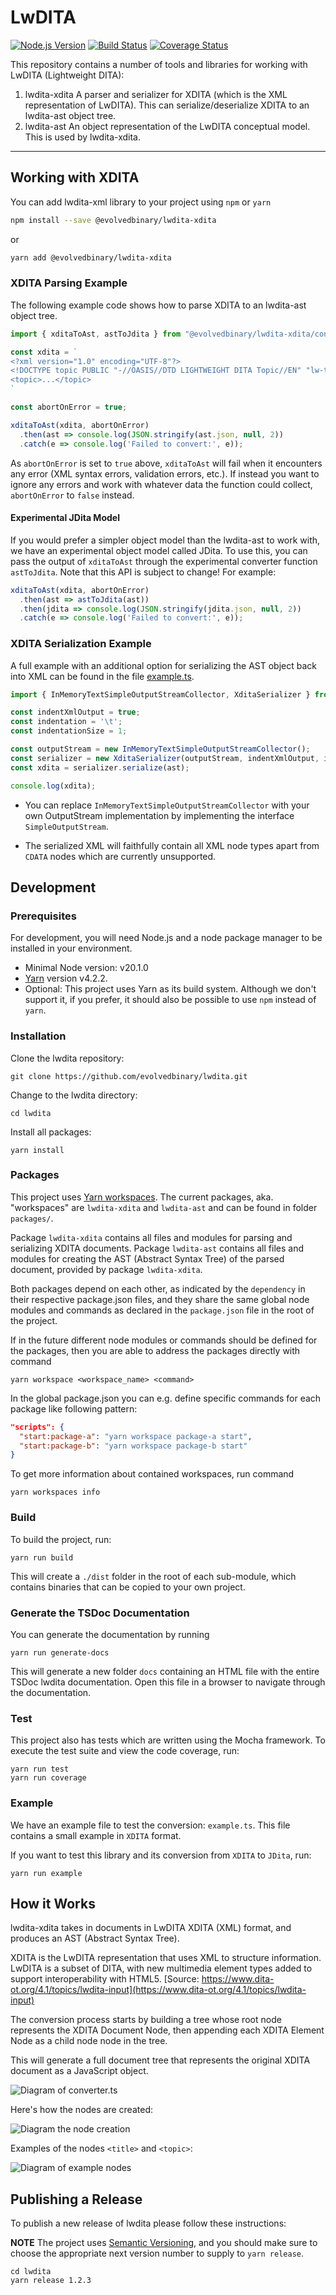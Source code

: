 # LwDITA

[![Node.js Version](https://img.shields.io/node/v-lts/lwdita)](https://nodejs.org)
[![Build Status](https://circleci.com/gh/evolvedbinary/lwdita.svg?style=svg)](https://circleci.com/gh/evolvedbinary/lwdita)
[![Coverage Status](https://coveralls.io/repos/github/evolvedbinary/lwdita/badge.svg?branch=main)](https://coveralls.io/github/evolvedbinary/lwdita?branch=main)

This repository contains a number of tools and libraries for working with LwDITA (Lightweight DITA):
1. lwdita-xdita
  A parser and serializer for XDITA (which is the XML representation of LwDITA). This can serialize/deserialize XDITA to an lwdita-ast object tree.
2. lwdita-ast
  An object representation of the LwDITA conceptual model. This is used by lwdita-xdita.

---

## Working with XDITA

You can add lwdita-xml library to your project using `npm` or `yarn`

```bash
npm install --save @evolvedbinary/lwdita-xdita
```

or

```bash
yarn add @evolvedbinary/lwdita-xdita
```

### XDITA Parsing Example

The following example code shows how to parse XDITA to an lwdita-ast object tree.

```javascript
import { xditaToAst, astToJdita } from "@evolvedbinary/lwdita-xdita/converter";

const xdita = `
<?xml version="1.0" encoding="UTF-8"?>
<!DOCTYPE topic PUBLIC "-//OASIS//DTD LIGHTWEIGHT DITA Topic//EN" "lw-topic.dtd">
<topic>...</topic>
`

const abortOnError = true;

xditaToAst(xdita, abortOnError)
  .then(ast => console.log(JSON.stringify(ast.json, null, 2))
  .catch(e => console.log('Failed to convert:', e));
```

As `abortOnError` is set to `true` above, `xditaToAst` will fail when it encounters any error (XML syntax errors, validation errors, etc.). If instead you want to ignore any errors and work with whatever data the function could collect, `abortOnError` to `false` instead.

#### Experimental JDita Model
If you would prefer a simpler object model than the lwdita-ast to work with, we have an experimental object model called JDita. To use this, you can pass the output of `xditaToAst` through the experimental converter function `astToJdita`. Note that this API is subject to change! For example:

```javascript
xditaToAst(xdita, abortOnError)
  .then(ast => astToJdita(ast))
  .then(jdita => console.log(JSON.stringify(jdita.json, null, 2))
  .catch(e => console.log('Failed to convert:', e));
```

### XDITA Serialization Example

A full example with an additional option for serializing the AST object back into XML can be found in the file [example.ts](packages/lwdita-xdita/example.ts).

```javascript
import { InMemoryTextSimpleOutputStreamCollector, XditaSerializer } from "@evolvedbinary/lwdita-xdita/xdita-serializer";

const indentXmlOutput = true;
const indentation = '\t';
const indentationSize = 1;

const outputStream = new InMemoryTextSimpleOutputStreamCollector();
const serializer = new XditaSerializer(outputStream, indentXmlOutput, indentation, indentationSize);
const xdita = serializer.serialize(ast);

console.log(xdita);
```

* You can replace `InMemoryTextSimpleOutputStreamCollector` with your own OutputStream implementation by implementing the interface `SimpleOutputStream`.

* The serialized XML will faithfully contain all XML node types apart from `CDATA` nodes which are currently unsupported.


## Development

### Prerequisites

For development, you will need Node.js and a node package manager to be installed in your environment.

* Minimal Node version: v20.1.0
* [Yarn](https://yarnpkg.com/) version v4.2.2.
* Optional: This project uses Yarn as its build system. Although we don't support it, if you prefer, it should also be possible to use `npm` instead of `yarn`.

### Installation

Clone the lwdita repository:

```shell
git clone https://github.com/evolvedbinary/lwdita.git
```

Change to the lwdita directory:

```shell
cd lwdita
```

Install all packages:

```shell
yarn install
```

### Packages

This project uses [Yarn workspaces](https://classic.yarnpkg.com/en/docs/workspaces).
The current packages, aka. "workspaces" are `lwdita-xdita` and `lwdita-ast` and can be found in folder `packages/`.

Package `lwdita-xdita` contains all files and modules for parsing and serializing XDITA documents.
Package `lwdita-ast` contains all files and modules for creating the AST (Abstract Syntax Tree) of the parsed document, provided by package `lwdita-xdita`.

Both packages depend on each other, as indicated by the `dependency` in their respective package.json files, and they share the same global node modules and commands as declared in the `package.json` file in the root of the project.

If in the future different node modules or commands should be defined for the packages, then you are able to address the packages directly with command

```shell
yarn workspace <workspace_name> <command>
```

In the global package.json you can e.g. define specific commands for each package like following pattern:

```json
"scripts": {
  "start:package-a": "yarn workspace package-a start",
  "start:package-b": "yarn workspace package-b start"
}
```

To get more information about contained workspaces, run command

```shell
yarn workspaces info
```

### Build

To build the project, run:

```shell
yarn run build
```

This will create a `./dist` folder in the root of each sub-module, which contains binaries that can be copied to your own project.

### Generate the TSDoc Documentation

You can generate the documentation by running

```shell
yarn run generate-docs
```

This will generate a new folder `docs` containing an HTML file with the entire TSDoc lwdita documentation.
Open this file in a browser to navigate through the documentation.

### Test

This project also has tests which are written using the Mocha framework.
To execute the test suite and view the code coverage, run:

```shell
yarn run test
yarn run coverage
```

### Example

We have an example file to test the conversion: `example.ts`.
This file contains a small example in `XDITA` format.

If you want to test this library and its conversion from `XDITA` to `JDita`, run:

```shell
yarn run example
```

## How it Works

lwdita-xdita takes in documents in LwDITA XDITA (XML) format, and produces an AST (Abstract Syntax Tree).

XDITA is the LwDITA representation that uses XML to structure information. LwDITA is a subset of DITA, with new multimedia element types added to support interoperability with HTML5.
[Source: https://www.dita-ot.org/4.1/topics/lwdita-input](https://www.dita-ot.org/4.1/topics/lwdita-input)

The conversion process starts by building a tree whose root node represents the XDITA Document Node, then appending each XDITA Element Node as a child node node in the tree.

This will generate a full document tree that represents the original XDITA document as a JavaScript object.

![Diagram of converter.ts](diagrams/lwdita-diagram-conversion.svg "Diagram of converter.ts")

Here's how the nodes are created:

![Diagram the node creation](diagrams/lwdita-diagram-node-creation.svg "Diagram the node creation")

Examples of the nodes `<title>` and `<topic>`:

![Diagram of example nodes](diagrams/lwdita-diagram-nodes.svg "Diagram of example nodes")

## Publishing a Release
To publish a new release of lwdita please follow these instructions:

**NOTE** The project uses [Semantic Versioning](https://semver.org/), and you should make sure to choose the appropriate next version number to supply to `yarn release`.

```shell
cd lwdita
yarn release 1.2.3
```
